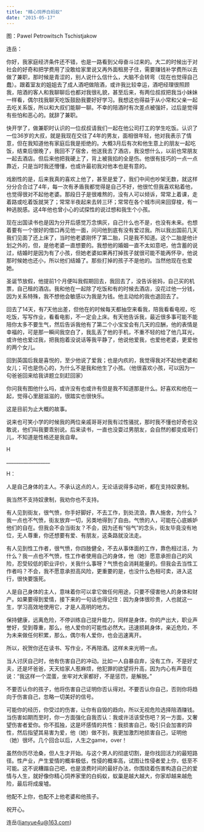 ```yaml
---
title: "精心饲养白蚂蚁"
date: "2015-05-17"
---
```


图：Pawel Petrowitsch Tschistjakow

连岳：

你好，我家庭经济条件还不错，也是一路看到父母奋斗过来的。大二的时候出于对社会的好奇和把学费用了没敢给家里说又再外面租房子住，需要赚钱补学费所以去做了兼职，那时候是青涩的，别人说什么信什么，大脑不会转弯（现在也觉得自己蠢）。跟着室友的姐姐去了成人酒吧做陪酒，或许我比较幸运，酒吧经理很照顾我，陪酒的客人和我聊聊后也都对我很礼貌，甚至后来，有两位叔叔把我当小妹妹一样看，偶尔找我聊天吃饭鼓励我要好好学习。我想这也得益于从小常和父亲一起去吃关系饭，所以和大叔们能聊一聊。不幸的陪酒时有次差点被强奸，过后是觉得有些怕和恶心的。就辞了兼职。

快开学了，做兼职时认识的一位叔叔请我们一起在他公司打工的学生吃饭。认识了一位36岁的大叔，就是我现在交往了4年的男友，面相很年轻，他对我表示了情意，但在我知道他有家庭后我是拒绝的。大概3月后有次和他生意上的朋友一起吃饭，结束后很晚了，我回不了宿舍，他送我去了酒店，我没想什么，以前也常朋友一起去酒店。但后来他把我硬上了，背上被我掐的全是伤。他很有技巧的一点一点靠近，只是当时我还懵懂，也或许最初我对他本也是有意的。

戏剧性的是，后来我真的喜欢上他了，甚至是爱了，我们中间也吵架无数，就这样分分合合过了4年，每一次有矛盾我都觉得是自己不好，他很忙但我喜欢粘着他，也觉得很对不起他老婆。那段日子是很难熬的，没有人可以倾诉，常常上着课，走着路或吃着饭就哭了；常常半夜起来去转三环；常常在各个城市间来回穿梭，有一种逃脱感。这4年他也曾小心的试探性的说过想和我生个小孩。

现在出国读书也是因为分开后感觉万念惧灰，自己什么也不是，也没有未来。也想着要有一个很好的借口再见他一面，问问他到底有没有爱过我。所以我出国前几天我们见面了还上床了，当时他老婆刚怀了第二胎，只是我不知道。这个二胎是他计划之外的，但，是他老婆一直想要的。我想他的婚姻一直不太如意吧，他含蓄的说过，结婚时是因为有了小孩，但她老婆如果再打掉孩子就很可能不能再怀孕，他说那时候她也还小，所以他们结婚了。那些打掉的孩子不是他的。当然他现在也爱她。

圣诞节放假，他提前1个月便叫我假期回去，我回去了，没告诉爸妈，自己买的机票，自己租的酒店。我和他在一起除了吃饭和有的时候去酒店，没花过他一分钱，因为关系特殊，我不想他会敏感以为我是为钱。他主动给的我也退回去了。

回去了14天，有7天他出差，但他在的时候每天都抽空来看我，陪我看看电视，吃吃饭，写写作业，看看电影，不一定会上床。有天他告诉我，最近很多事可能不能陪你太多不要生气，然后告诉我他有了第二个小宝宝会有几天的应酬，他的表情是幸福的，可是那一瞬间我空白了，我乱丢了他的手机，不重不轻的给了他几耳光，或许他也爱过我，把我抱着没说话等我平静了，他说他爱我，也爱他老婆，更爱他的两个女儿。

回到英国后我是喜悦的，至少他说了爱我；也是内疚的，我觉得我对不起他老婆和女儿；可也是伤心的，为什么不是我和他生了小孩。（他很喜欢小孩，可以因为一句爸爸回来给我讲题立刻赶回家）

你问我有图他什么吗，或许没有也或许有但是我不知道那是什么。好喜欢和他在一起，觉得心里甜滋滋的，很踏实也很快乐。

这是目前为止大概的故事。

说来也可笑小学的时候我的两位亲戚哥哥对我有过性骚扰，那时我不懂也好奇也没敢说，他们叫我要乖别说。后来读书，一直也没耍过男朋友，会自然的都变成哥们儿，不知道是性格还是我自卑。

H

\_\_\_\_\_\_\_\_\_\_\_\_\_\_\_\_\_\_

H：

人是自己身体的主人。不承认这点的人，无论话说得多动听，都在支持奴隶制。

我当然不支持奴隶制，我劝你也不支持。

有人见到街友，很气愤，你手好脚好，不去工作，到处流浪，靠人施舍，为什么？我一点也不气愤，街友放弃一切，另类地得到了自由。气愤的人，可能在心底嫉妒他们的自在。但我会不会当街友？不会，因为还有“俗气”的念头，街友毕竟没有地位，无人尊重，你还想要有爱、有朋友，这条路就没法走。

有人见到性工作者，很气愤，你四肢健全，不去从事体面的工作，靠色相过活，为什么？我一点也不气愤，性工作者使用自己的身体，他（她）愿意承担自己的风险，忍受较低的职业评价，关我什么事呀？气愤也会消耗能量的。但我会去当性工作者吗？不会，我不愿意承担高风险，更重要的是，也没什么色相可卖，进入这行，很快要饿死。

人是自己身体的主人，意味着你可以拿它做任何用途，只要不侵害他人的身体和财产。如果要得到爱情，接下来的一句话也得记住：因为身体很珍贵，人也就这一生，学习高效地使用它，才是人高明的地方。

保持健康，远离危险，不停训练自己提升能力，同样是身体，你的产出大，职业声誉好，受到尊重，那么，他人爱你的可能性必然大。迅速损耗身体，亲近危险，不为未来做任何积累，那么，偶尔有人爱你，也会迅速离开。

所以，祝贺你还在读书、写作业，不再陪酒。这样未来光明一点。

当人讨厌自己时，他有伤害自己的冲动。比如一人自暴自弃，没有工作，不是好丈夫，还是坏爸爸，天天给家人惹麻烦，他犯罪的欲望将升高，因为内心有声音在说：“我这样一个混蛋，坐牢对大家都好，不是惩罚，是解脱。”

不要否认你的孩子，他将伤害自己证明你否认得对。不要否认你自己，否则你将趋向于伤害自己，忽略一切美好的信号。

可能你的经历，你受过的伤害，让你有自毁的趋向，所以无视危险选择陪酒赚钱。当伤害如期而至时，你一方面强化自我否认：我或许活该受伤吧？另一方面，又奢望伤害者爱你。你不孤独，这是坏感情的共性：我损害自己，吸引只会加害的异性，然后指望其易害为爱，他（她）做不到，我更加激烈地损害自己，证明他（她）很坏。几个回合以后，人生之game，over！

虽然你历尽沧桑，但人生才开始。与这个男人的彻底切割，是你找回活力的最短路径。性产业，产生爱情的概率极低，性侵的概率高，试图让性侵者爱上你，低至不可能。这不说糟蹋自己吧，也是浪费时间的最好办法，你围绕着伤害构造自己的爱情与人生，就好像你精心饲养家里的白蚂蚁，蚁巢是越大越大，你家却越来越危险，最后将成废墟。

他配不上你，也配不上他老婆和他孩子。

祝开心。

连岳(lianyue4u@163.com)
